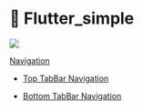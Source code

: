 # :rocket: Flutter_simple
![](https://drive.google.com/file/d/1OJbaGQ2mRSeGZvO8SwjvpVF_sn4IeMrA/view?usp=sharing)

[Navigation](https://github.com/Goolpe/flutter_simple/blob/master/lib/examples/navigation/navigation.dart)

 - [Top TabBar Navigation](https://github.com/Goolpe/flutter_simple/blob/master/lib/examples/navigation/navigationTopTabBar.dart)

 - [Bottom TabBar Navigation](https://github.com/Goolpe/flutter_simple/blob/master/lib/examples/navigation/navigationBottomTabBar.dart)